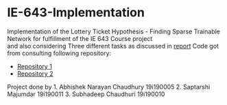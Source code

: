 # IE-643-Implementation
Implementation of the Lottery Ticket Hypothesis - Finding Sparse Trainable Network for fulfillment of the IE 643 Course project<br>
and also considering Three different tasks as discussed in <a href='https://drive.google.com/file/d/1Lv7ukWuEooigreEBVW4hDA0vQzLBpz1C/view?usp=sharing'>report</a>
Code got from consulting following repository:
<ul>
  <li><a href='https://github.com/ktkth5/lottery-ticket-hyopothesis'>Repository 1</a>
  <li><a href='https://github.com/rahulvigneswaran/Lottery-Ticket-Hypothesis-in-Pytorch'>Repository 2</a> 
</ul>
Project done by 
1. Abhishek Narayan Chaudhury 19i190005
2. Saptarshi Majumdar 19i190011
3. Subhadeep Chaudhuri 19i190010
